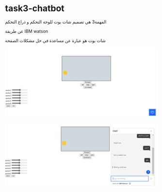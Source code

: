 # task3-chatbot


المهمة3 هي تصميم شات بوت للوحة التحكم و ذراع التحكم


عن طريقة IBM watson


شات بوت هو عبارة عن  مساعدة في حل مشكلات الصفحة


![alt text](https://github.com/abdulrheem-alj/task3-chatbot/blob/main/img/chatbot1.JPG) 


![alt text](https://github.com/abdulrheem-alj/task3-chatbot/blob/main/img/chat.JPG) 


